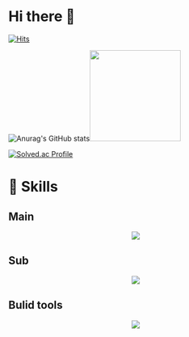 # Hi there 👋
[![Hits](https://hits.seeyoufarm.com/api/count/incr/badge.svg?url=https%3A%2F%2Fgithub.com%2Fcastlehyeon&count_bg=%2379C83D&title_bg=%23555555&icon=&icon_color=%23E7E7E7&title=hits&edge_flat=false)](https://hits.seeyoufarm.com)

![Anurag's GitHub stats](https://github-readme-stats.vercel.app/api?username=castlehyeon&show_icons=true&theme=buefy)<img src="![image](https://github.com/castlehyeon/castlehyeon/assets/53210680/d884ae8d-9099-4faa-9cc0-cbc017424b91)
" width="180"/>

[![Solved.ac Profile](http://mazassumnida.wtf/api/generate_badge?boj=qnftktls118)](https://solved.ac/vgg789)
 
# :muscle: Skills
## Main
<p align="center">
  <a href="https://skillicons.dev">
    <img src="https://skillicons.dev/icons?i=git,aws,html,css,js,gradle,maven,hibernate,java,jquery,md,mysql,react,spring" />
  </a>
</p>

## Sub
<p align="center">
  <a href="https://skillicons.dev">
    <img src="https://skillicons.dev/icons?i=django,figma,linux,nodejs,netlify,materialui,postman,py,tailwind,docker,vim" />
  </a>
</p>

## Bulid tools
<p align="center">
  <a href="https://skillicons.dev">
    <img src="https://skillicons.dev/icons?i=idea,eclipse,vscode" />
  </a>
</p>
